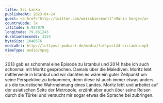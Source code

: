 ```yaml
---
title: Sri Lanka
publishedAt: 2023-04-24
guest: <a href="http://twitter.com/weissbiermartl">Marin Sorge</a>
countryCode: lk
latitude: 6.927079
longitude: 79.861243
durationSeconds: 1354
byteSize: 1048576 
mediaUrl: http://luftpost-podcast.de/media/luftpost44-srilanka.mp3
mimeType: audio/mpeg
---
```


2013 gab es schonmal eine Episode zu Istanbul und 2014 habe ich auch schonmal mit Moritz gesprochen. Damals über die Malediven. Moritz lebt mittlerweile in Istanbul und wir dachten es wäre ein guter Zeitpunkt um seine Perspektive zu bekommen, denn diese ist auch immer etwas anders als die touristische Wahrnehmung eines Landes. Moritz lebt und arbeitet auf der asiatischen Seite der Metropole, erzählt aber auch über seine Reisen durch die Türkei und versucht mir sogar etwas die Sprache bei zubringen.
